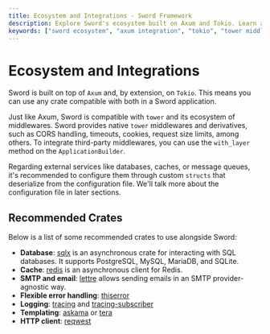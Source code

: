 ```yaml
---
title: Ecosystem and Integrations - Sword Framework
description: Explore Sword's ecosystem built on Axum and Tokio. Learn about Tower middleware integration and recommended crates for databases and services.
keywords: ["sword ecosystem", "axum integration", "tokio", "tower middleware", "rust crates", "database integration"]
---
```


# Ecosystem and Integrations

Sword is built on top of `Axum` and, by extension, on `Tokio`. This means you can use any crate compatible with both in a Sword application.

Just like Axum, Sword is compatible with `tower` and its ecosystem of middlewares. Sword provides native `tower` middlewares and derivatives, such as CORS handling, timeouts, cookies, request size limits, among others. To integrate third-party middlewares, you can use the `with_layer` method on the `ApplicationBuilder`.

Regarding external services like databases, caches, or message queues, it's recommended to configure them through custom `structs` that deserialize from the configuration file. We'll talk more about the configuration file in later sections.

## Recommended Crates

Below is a list of some recommended crates to use alongside Sword:

- **Database**: [sqlx](https://docs.rs/sqlx/latest/sqlx/) is an asynchronous crate for interacting with SQL databases. It supports PostgreSQL, MySQL, MariaDB, and SQLite.
- **Cache**: [redis](https://docs.rs/redis/latest/redis/) is an asynchronous client for Redis.
- **SMTP and email**: [lettre](https://lettre.rs/) allows sending emails in an SMTP provider-agnostic way.
- **Flexible error handling**: [thiserror](https://docs.rs/thiserror/latest/thiserror/)
- **Logging**: [tracing](https://docs.rs/tracing/latest/tracing/) and [tracing-subscriber](https://docs.rs/tracing-subscriber/latest/tracing_subscriber/)
- **Templating**: [askama](https://docs.rs/askama/latest/askama/) or [tera](https://keats.github.io/tera/docs/)
- **HTTP client**: [reqwest](https://docs.rs/reqwest/latest/reqwest/)
